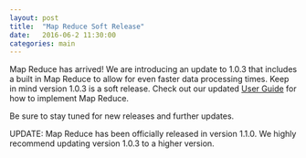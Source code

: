 ```yaml
---
layout: post
title:  "Map Reduce Soft Release"
date:   2016-06-2 11:30:00
categories: main
---
```


Map Reduce has arrived! We are introducing an update to 1.0.3 that includes a built in Map Reduce to allow for even faster data processing times. Keep in mind version 1.0.3 is a soft release. Check out our updated [User Guide][userGuide] for how to implement Map Reduce.

Be sure to stay tuned for new releases and further updates.


UPDATE: Map Reduce has been officially released in version 1.1.0. We highly recommend updating version 1.0.3 to a higher version.

[userGuide]: http://viant.github.io/CacheStore/CacheStore-For-Dummies.html